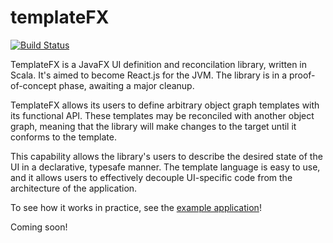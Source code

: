 templateFX
==========

[![Build Status](https://travis-ci.org/tferi/templateFX.svg?branch=master)](https://travis-ci.org/tferi/templateFX)

TemplateFX is a JavaFX UI definition and reconcilation library, written in Scala. It's aimed to become React.js for the JVM. The library is in a proof-of-concept phase, awaiting a major cleanup.

TemplateFX allows its users to define arbitrary object graph templates with its functional API. These templates may be reconciled with another object graph, meaning that the library will make changes to the target until it conforms to the template.

This capability allows the library's users to describe the desired state of the UI in a declarative, typesafe manner. The template language is easy to use, and it allows users to effectively decouple UI-specific code from the architecture of the application.

To see how it works in practice, see the [example application](examples/src/main/scala/com/tothferenc/templateFX/examples/todo)!

Coming soon!